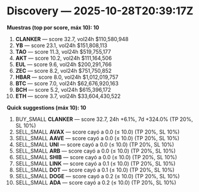 # Discovery — 2025-10-28T20:39:17Z

**Muestras (top por score, máx 10): 10**

1. **CLANKER** — score 32.7, vol24h $110,580,948
2. **YB** — score 23.1, vol24h $151,808,113
3. **TAO** — score 11.3, vol24h $519,755,177
4. **AKT** — score 10.2, vol24h $111,164,506
5. **EUL** — score 9.6, vol24h $200,291,766
6. **ZEC** — score 8.2, vol24h $751,750,852
7. **HBAR** — score 8.0, vol24h $1,012,019,757
8. **BTC** — score 7.0, vol24h $62,676,920,163
9. **BCH** — score 5.2, vol24h $615,396,172
10. **ETH** — score 3.7, vol24h $33,604,430,522

**Quick suggestions (máx 10): 10**

1. BUY_SMALL **CLANKER** — score 32.7, 24h +6.1%, 7d +324.0% (TP 20%, SL 10%)
2. SELL_SMALL **AVAX** — score cayó a 0.0 (≤ 10.0) (TP 20%, SL 10%)
3. SELL_SMALL **AAVE** — score cayó a 0.0 (≤ 10.0) (TP 20%, SL 10%)
4. SELL_SMALL **UNI** — score cayó a 0.0 (≤ 10.0) (TP 20%, SL 10%)
5. SELL_SMALL **ARB** — score cayó a 0.0 (≤ 10.0) (TP 20%, SL 10%)
6. SELL_SMALL **SHIB** — score cayó a 0.0 (≤ 10.0) (TP 20%, SL 10%)
7. SELL_SMALL **LINK** — score cayó a 0.1 (≤ 10.0) (TP 20%, SL 10%)
8. SELL_SMALL **DOT** — score cayó a 0.1 (≤ 10.0) (TP 20%, SL 10%)
9. SELL_SMALL **DOGE** — score cayó a 0.2 (≤ 10.0) (TP 20%, SL 10%)
10. SELL_SMALL **ADA** — score cayó a 0.2 (≤ 10.0) (TP 20%, SL 10%)